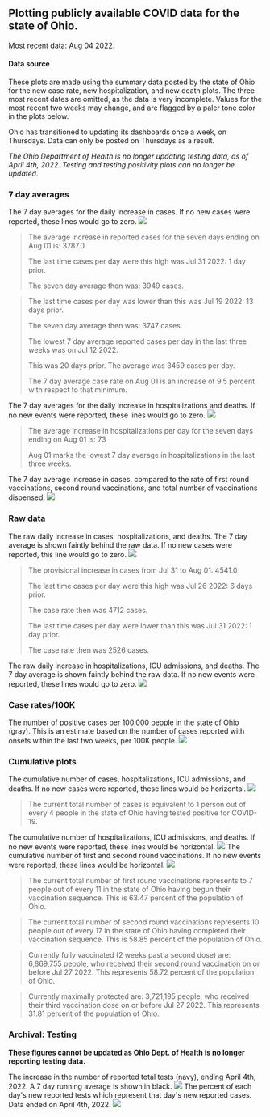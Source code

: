 ## Plotting publicly available COVID data for the state of Ohio. 

Most recent data: Aug 04 2022. 

#### Data source
These plots are made using the summary data posted by the state of Ohio for the new case rate,
    new hospitalization, and new death plots. The three most recent dates are omitted, as the data is very incomplete. Values for the most recent two weeks may change, and are flagged by a paler tone color in the plots below. 

Ohio has transitioned to updating its dashboards once a week, on Thursdays. Data can only be posted on Thursdays as a result. 

*The Ohio Department of Health is no longer updating testing data, as of April 4th, 2022. Testing and testing positivity plots can no longer be updated.* 

### 7 day averages
The 7 day averages for the daily increase in cases. If no new cases were reported, these lines would go to zero.
![](7dayaverage_cases.png)

>The average increase in reported cases for the seven days ending on Aug 01 is: 3787.0
>
>The last time cases per day were this high was Jul 31 2022: 1 day prior.
>
>The seven day average then was: 3949 cases.

>
>The last time cases per day was lower than this was Jul 19 2022: 13 days prior.
>
>The seven day average then was: 3747 cases.
>
>The lowest 7 day average reported cases per day in the last three weeks was on Jul 12 2022.
>
>This was 20 days prior. The average was 3459 cases per day.
>
>The 7 day average case rate on Aug 01 is an increase of 9.5 percent with respect to that minimum.

The 7 day averages for the daily increase in hospitalizations and deaths. If no new events were reported, these lines would go to zero.
![](7dayaverage_hospital.png)

>The average increase in hospitalizations per day for the seven days ending on Aug 01 is: 73
>
>Aug 01 marks the lowest 7 day average in hospitalizations in the last three weeks.

The 7 day average increase in cases, compared to the rate of first round vaccinations, second round vaccinations, and total number of vaccinations dispensed:
![](DailyVaccinationsCases.png)

### Raw data
The raw daily increase in cases, hospitalizations, and deaths. The 7 day average is shown faintly behind the raw data. If no new cases were reported, this line would go to zero.
![](DailyCases.png)

>The provisional increase in cases from Jul 31 to Aug 01: 4541.0 
>
>The last time cases per day were this high was Jul 26 2022: 6 days prior. 
>
>The case rate then was 4712 cases.
>
>The last time cases per day were lower than this was Jul 31 2022: 1 day prior. 
>
>The case rate then was 2526 cases.

The raw daily increase in hospitalizations, ICU admissions, and deaths. The 7 day average is shown faintly behind the raw data. If no new events were reported, these lines would go to zero.
![](DailyHospitalizations.png)

### Case rates/100K 

The number of positive cases per 100,000 people in the state of Ohio (gray). This is an estimate based on the number of cases reported with onsets within the last two weeks, per 100K people.
![](7dayaverage_rate.png)
### Cumulative plots
The cumulative number of cases, hospitalizations, ICU admissions, and deaths. If no new cases were reported, these lines would be horizontal.
![](Cases.png)

>The current total number of cases is equivalent to 1 person out of every 4 people in the state of Ohio having tested positive for COVID-19.

The cumulative number of hospitalizations, ICU admissions, and deaths. If no new events were reported, these lines would be horizontal.
![](Hospitalizations.png)
The cumulative number of first and second round vaccinations. If no new events were reported, these lines would be horizontal.
![](Vaccinations.png)

>The current total number of first round vaccinations represents to 7 people out of every 11 in the state of Ohio having begun their vaccination sequence.
>This is 63.47 percent of the population of Ohio.

>The current total number of second round vaccinations represents 10 people out of every 17 in the state of Ohio having completed their vaccination sequence.
>This is 58.85 percent of the population of Ohio.

>Currently fully vaccinated (2 weeks past a second dose) are: 6,869,755 people, who received their second round vaccination on or before Jul 27 2022.
>This represents 58.72 percent of the population of Ohio.

>Currently maximally protected are: 3,721,195 people, who received their third vaccination dose on or before Jul 27 2022.
>This represents 31.81 percent of the population of Ohio.

### Archival: Testing
**These figures cannot be updated as Ohio Dept. of Health is no longer reporting testing data.**

The increase in the number of reported total tests (navy), ending April 4th, 2022. A 7 day running average is shown in black.
![](DailyTests.png)
The percent of each day's new reported tests which represent that day's new reported cases. Data ended on April 4th, 2022.
![](percentpositive_tests.png)


